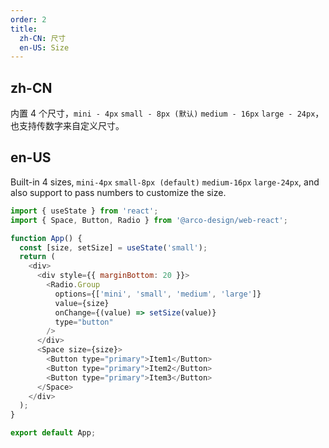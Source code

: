 ```yaml
---
order: 2
title:
  zh-CN: 尺寸
  en-US: Size
---
```


## zh-CN

内置 4 个尺寸，`mini - 4px` `small - 8px (默认)` `medium - 16px` `large - 24px`，也支持传数字来自定义尺寸。

## en-US

Built-in 4 sizes, `mini-4px` `small-8px (default)` `medium-16px` `large-24px`, and also support to pass numbers to customize the size.

```js
import { useState } from 'react';
import { Space, Button, Radio } from '@arco-design/web-react';

function App() {
  const [size, setSize] = useState('small');
  return (
    <div>
      <div style={{ marginBottom: 20 }}>
        <Radio.Group
          options={['mini', 'small', 'medium', 'large']}
          value={size}
          onChange={(value) => setSize(value)}
          type="button"
        />
      </div>
      <Space size={size}>
        <Button type="primary">Item1</Button>
        <Button type="primary">Item2</Button>
        <Button type="primary">Item3</Button>
      </Space>
    </div>
  );
}

export default App;
```
